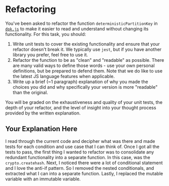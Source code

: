 # Refactoring

You've been asked to refactor the function `deterministicPartitionKey` in [`dpk.js`](dpk.js) to make it easier to read and understand without changing its functionality. For this task, you should:

1. Write unit tests to cover the existing functionality and ensure that your refactor doesn't break it. We typically use `jest`, but if you have another library you prefer, feel free to use it.
2. Refactor the function to be as "clean" and "readable" as possible. There are many valid ways to define those words - use your own personal definitions, but be prepared to defend them. Note that we do like to use the latest JS language features when applicable.
3. Write up a brief (~1 paragraph) explanation of why you made the choices you did and why specifically your version is more "readable" than the original.

You will be graded on the exhaustiveness and quality of your unit tests, the depth of your refactor, and the level of insight into your thought process provided by the written explanation.

## Your Explanation Here

I read through the current code and decipher what was there and made tests for each condition and use case that I can think of. Once I got all the tests to pass, the first thing I wanted to refactor was to consolidate any redundant functionality into a separate function. In this case, was the `crypto.createhash`. Next, I noticed there were a lot of conditional statement and I love the anti-if pattern. So I removed the nested conditionals, and extracted what I can into a separate function. Lastly, I replaced the mutable variable with an immutable variable.